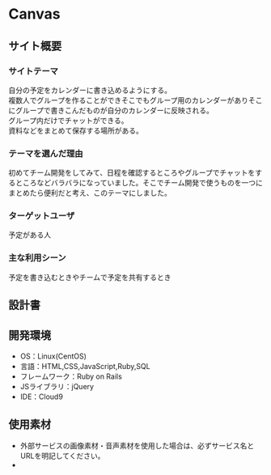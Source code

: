 # Canvas

## サイト概要
### サイトテーマ
自分の予定をカレンダーに書き込めるようにする。<br>
複数人でグループを作ることができそこでもグループ用のカレンダーがありそこにグループで書きこんだものが自分のカレンダーに反映される。<br>
グループ内だけでチャットができる。<br>
資料などをまとめて保存する場所がある。<br>

### テーマを選んだ理由
初めてチーム開発をしてみて、日程を確認するところやグループでチャットをするところなどバラバラになっていました。そこでチーム開発で使うものを一つにまとめたら便利だと考え、このテーマにしました。

### ターゲットユーザ
予定がある人

### 主な利用シーン
予定を書き込むときやチームで予定を共有するとき

## 設計書


## 開発環境
- OS：Linux(CentOS)
- 言語：HTML,CSS,JavaScript,Ruby,SQL
- フレームワーク：Ruby on Rails
- JSライブラリ：jQuery
- IDE：Cloud9

## 使用素材
- 外部サービスの画像素材・音声素材を使用した場合は、必ずサービス名とURLを明記してください。
-